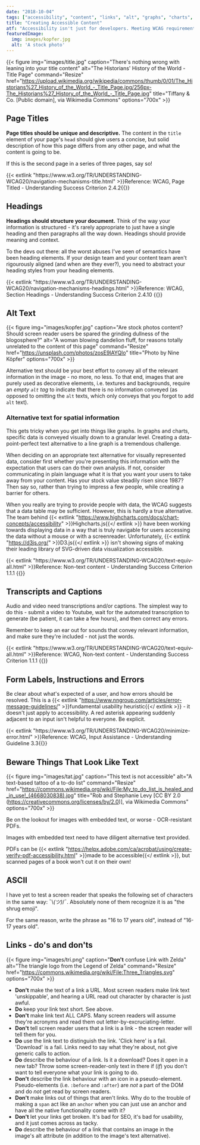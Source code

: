 ```yaml
---
date: "2018-10-04"
tags: ["accessibility", "content", "links", "alt", "graphs", "charts", "forms", "video", "PDFs", "Zelda"]
title: "Creating Accessible Content"
atf: "Accessibility isn't just for developers. Meeting WCAG requirements <em>has</em> to be a team effort, and content is no exception. This is also a great way to get SEO wins, while improving your accessibility!"
featuredImage:
  img: images/kopfer.jpg
  alt: 'A stock photo'
---
```


{{< figure
img="images/title.jpg" 
caption="There's nothing wrong with leaning into your title content"
alt="The Historians&#039; History of the World - Title Page" 
command="Resize" 
href="https://upload.wikimedia.org/wikipedia/commons/thumb/0/01/The_Historians%27_History_of_the_World_-_Title_Page.jpg/256px-The_Historians%27_History_of_the_World_-_Title_Page.jpg"
title="Tiffany &amp; Co. [Public domain], via Wikimedia Commons"
options="700x" >}}

## Page Titles
<strong>Page titles should be unique and descriptive.</strong> The content in the <code>title</code> element of your page's <code>head</code> should give users a concise, but solid description of how this page differs from any other page, and what the content is going to be. 

If this is the second page in a series of three pages, say so!

<p class="emp--gold">{{< extlink "https://www.w3.org/TR/UNDERSTANDING-WCAG20/navigation-mechanisms-title.html" >}}Reference: WCAG, Page Titled - Understanding Success Criterion 2.4.2{{</ extlink >}}</p>


## Headings
<strong>Headings should structure your document.</strong> Think of the way your information is structured - it's rarely appropriate to just have a single heading and then paragraphs all the way down. Headings should provide meaning and context.

To the devs out there: all the worst abuses I've seen of semantics have been heading elements. If your design team and your content team aren't rigourously aligned (and when are they ever?), you need to abstract your heading styles from your heading elements. 

<p class="emp--gold">{{< extlink "https://www.w3.org/TR/UNDERSTANDING-WCAG20/navigation-mechanisms-headings.html" >}}Reference: WCAG, Section Headings - Understanding Success Criterion 2.4.10
{{</ extlink >}}</p>

## Alt Text

{{< figure
img="images/kopfer.jpg" 
caption="Are stock photos content? Should screen reader users be spared the grinding dullness of the blogosphere?"
alt="A woman blowing dandelion fluff, for reasons totally unrelated to the content of this page" 
command="Resize" 
href="https://unsplash.com/photos/zosE9lAYQlo"
title="Photo by Nine Köpfer"
options="700x" >}}

Alternative text should be your best effort to convey all of the relevant information in the image - no more, no less. To that end, images that are purely used as decorative elements, i.e. textures and backgrounds, require an <em>empty <code>alt</code> tag</em> to indicate that there is no information conveyed (as opposed to omitting the <code>alt</code> texts, which only conveys that you forgot to add <code>alt</code> text). 

### Alternative text for spatial information

This gets tricky when you get into things like graphs. In graphs and charts, specific data is conveyed visually down to a granular level. Creating a data-point-perfect text alternative to a line graph is a tremendous challenge. 

When deciding on an appropriate text alternative for visually represented data, consider first whether you're presenting this information with the expectation that users can do their own analysis. If not, consider communicating in plain language what it is that you want your users to take away from your content. Has your stock value steadily risen since 1987? Then say so, rather than trying to impress a few people, while creating a barrier for others.

When you really are trying to provide people with data, the WCAG suggests that a data table may be sufficient. However, this is hardly a true alternative. The team behind {{< extlink "https://www.highcharts.com/docs/chart-concepts/accessibility" >}}Highcharts.js{{</ extlink >}} have been working towards displaying data in a way that is truly navigable for users accessing the data without a mouse or with a screenreader. Unfortunately, {{< extlink "https://d3js.org/" >}}D3.js{{</ extlink >}} isn't showing signs of making their leading library of SVG-driven data visualization accessible.

<p class="emp--gold">{{< extlink "https://www.w3.org/TR/UNDERSTANDING-WCAG20/text-equiv-all.html" >}}Reference: Non-text content - Understanding Success Criterion 1.1.1
{{</ extlink >}}</p>

## Transcripts and Captions

Audio and video need transcriptions and/or captions. The simplest way to do this - submit a video to Youtube, wait for the automated transcription to generate (be patient, it can take a few hours), and then correct any errors. 

Remember to keep an ear out for sounds that convey relevant information, and make sure they're included - not just the words.

<p class="emp--gold">{{< extlink "https://www.w3.org/TR/UNDERSTANDING-WCAG20/text-equiv-all.html" >}}Reference: WCAG, Non-text content - Understanding Success Criterion 1.1.1
{{</ extlink >}}</p>

## Form Labels, Instructions and Errors

Be clear about what's expected of a user, and how errors should be resolved. This is a {{< extlink "https://www.nngroup.com/articles/error-message-guidelines/" >}}fundamental usability heuristic{{</ extlink >}} - it doesn't just apply to accessibility. A red asterisk appearing suddenly adjacent to an input isn't helpful to everyone. Be explicit.

<p class="emp--gold">{{< extlink "https://www.w3.org/TR/UNDERSTANDING-WCAG20/minimize-error.html" >}}Reference: WCAG, Input Assistance - Understanding Guideline 3.3{{</ extlink >}}</p>


## Beware Things That Look Like Text

{{< figure
img="images/tat.jpg" 
caption="This text is not accessible"
alt="A text-based tattoo of a to-do list" 
command="Resize" 
href="https://commons.wikimedia.org/wiki/File:My_to_do_list_is_healed_and_in_use!_(4668030838).jpg"
title="Rob and Stephanie Levy [CC BY 2.0 (https://creativecommons.org/licenses/by/2.0)], via Wikimedia Commons"
options="700x" >}}

Be on the lookout for images with embedded text, or worse - OCR-resistant PDFs.

Images with embedded text need to have diligent alternative text provided. 

PDFs can be {{< extlink "https://helpx.adobe.com/ca/acrobat/using/create-verify-pdf-accessibility.html" >}}made to be accessible{{</ extlink >}}, but scanned pages of a book won't cut it on their own!

## ASCII

I have yet to test a screen reader that speaks the following set of characters in the same way: ¯\\_(ツ)_/¯. Absolutely none of them recognize it is as "the shrug emoji".

For the same reason, write the phrase as "16 to 17 years old", instead of "16-17 years old".

## Links - do's and don'ts

{{< figure
img="images/tri.png" 
caption="<strong>Don't</strong> confuse Link with Zelda"
alt="The triangle logo from the Legend of Zelda" 
command="Resize" 
href="https://commons.wikimedia.org/wiki/File:Three_Triangles.svg"
options="700x" >}}

<ul>
	<li><strong>Don't</strong> make the text of a link a URL. Most screen readers make link text 'unskippable', and hearing a URL read out character by character is just awful.</li>
	<li><strong>Do</strong> keep your link text short. See above.</li>
	<li><strong>Don't</strong> make link text ALL CAPS. Many screen readers will assume they're acronyms and read them out letter-by-excruciating-letter.</li>
	<li><strong>Don't</strong> tell screen reader users that a link is a link - the screen reader will tell them for you.</li>
	<li><strong>Do</strong> use the link text to distinguish the link. 'Click here' is a fail. 'Download' is a fail. Links need to say what they're about, not give generic calls to action.</li>
	<li><strong>Do</strong> describe the behaviour of a link. Is it a download? Does it open in a new tab? Throw some screen-reader-only text in there if (<em>if</em>) you don't want to tell everyone what your link is going to do.</li>
	<li><strong>Don't</strong> describe the link behaviour with an icon in a pseudo-element. Pseudo-elements (i.e. <code>:before</code> and <code>:after</code>) are <em>not</em> a part of the DOM and do <em>not</em> get read by screen readers.</li>
	<li><strong>Don't</strong> make links out of things that aren't links. Why do to the trouble of making a <code>span</code> act like an <code>anchor</code> when you can just use an anchor and have all the native functionality come with it?</li>
	<li><strong>Don't</strong> let your links get broken. It's bad for SEO, it's bad for usability, and it just comes across as tacky.</li>
	<li><strong>Do</strong> describe the behaviour of a link that contains an image in the image's alt attribute (in addition to the image's text alternative).</li>
</ul>